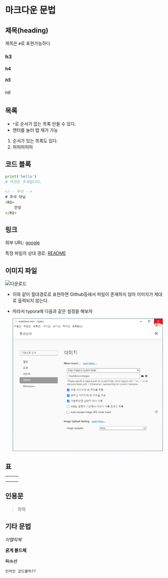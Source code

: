 # 마크다운 문법

## 제목(heading)

제목은 `#`로 표현가능하다

### h3

#### h4

##### h5

###### h6

## 목록

* `*`로 순서가 없는 목록 만들 수 있다.
* 엔터를 눌러 탭 제거 가능



1. 순서가 있는 목록도 있다.
2. 허허허허허

## 코드 블록

```python
print('hello')
# 이것은 주석입니다.
```

```html
<!-- 주석 -->
# 주석 아님
<h1>
    안녕
</h1>
```

 

## 링크



외부 URL: [google](http://google.com)

특정 파일의 상대 경로: [README](./README.md)



## 이미지 파일

![다운로드](C:\Users\i\Desktop\다운로드.jpg)

* 이와 같이 절대경로로 표현하면 GIthub등에서 파일이 존재하지 않아 이미지가 제대로 출력되지 않는다.

* 따라서 typora에 다음과 같은 설정을 해보자

  ![image-20200820140357420](markdown-images/image-20200820140357420.png)





## 표

|      |      |      |
| ---- | ---- | ---- |
|      |      |      |
|      |      |      |
|      |      |      |



## 인용문

> 하하
>
> 



## 기타 문법

*이탤릭체*

**굵게 볼드체**

~~취소선~~

`인라인 코드블럭??`







